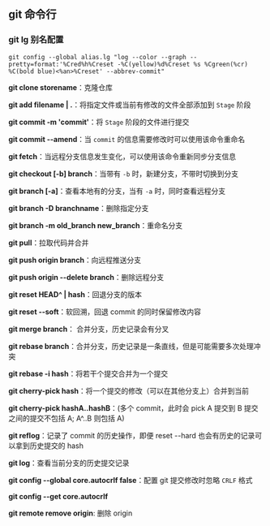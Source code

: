 ## git 命令行

### git lg 别名配置

```
git config --global alias.lg "log --color --graph --pretty=format:'%Cred%h%Creset -%C(yellow)%d%Creset %s %Cgreen(%cr) %C(bold blue)<%an>%Creset' --abbrev-commit"
```

**git clone storename**：克隆仓库

**git add filename | .**：将指定文件或当前有修改的文件全部添加到 `Stage` 阶段

**git commit -m 'commit'**：将 `Stage` 阶段的文件进行提交

**git commit --amend**：当 `commit` 的信息需要修改时可以使用该命令重命名

**git fetch**：当远程分支信息发生变化，可以使用该命令重新同步分支信息

**git checkout [-b] branch**：当带有 `-b` 时，新建分支，不带时切换到分支

**git branch [-a]**：查看本地有的分支，当有 `-a` 时，同时查看远程分支

**git branch -D branchname**：删除指定分支

**git branch -m old_branch new_branch**：重命名分支

**git pull**：拉取代码并合并

**git push origin branch**：向远程推送分支

**git push origin --delete branch**：删除远程分支

**git reset HEAD^ | hash**：回退分支的版本

**git reset --soft**：软回溯，回退 commit 的同时保留修改内容

**git merge branch**： 合并分支，历史记录会有分叉

**git rebase branch**：合并分支，历史记录是一条直线，但是可能需要多次处理冲突

**git rebase -i hash**：将若干个提交合并为一个提交

**git cherry-pick hash**：将一个提交的修改（可以在其他分支上）合并到当前

**git cherry-pick hashA..hashB**：(多个 commit，此时会 pick A 提交到 B 提交之间的提交不包括 A; A^..B 则包括 A)

**git reflog**：记录了 commit 的历史操作，即便 reset --hard 也会有历史的记录可以拿到历史提交的 hash

**git log**：查看当前分支的历史提交记录

**git config --global core.autocrlf false**：配置 git 提交修改时忽略 `CRLF` 格式

**git config --get core.autocrlf**

**git remote remove origin**: 删除 origin
